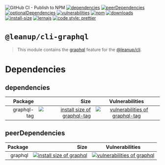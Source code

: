 ![GitHub CI - Publish to NPM](https://github.com/leanupjs/leanup/workflows/GitHub%20CI%20-%20Publish%20to%20NPM/badge.svg)
[![dependencies][dependencies]][dependencies-url]
[![peerDependencies][peerdependencies]][peerdependencies-url]
[![optionalDependencies][optionaldependencies]][optionaldependencies-url]
[![vulnerabilities][vulnerabilities]][vulnerabilities-url]
[![npm][npm]][npm-url]
[![downloads][downloads]][downloads-url]
[![install-size][install-size]][install-size-url]
[![lernajs][lernajs]][lernajs-url]
[![code style: prettier](https://img.shields.io/badge/code_style-prettier-ff69b4.svg)](https://github.com/prettier/prettier)

[npm]: https://img.shields.io/npm/v/@leanup/cli-graphql
[npm-url]: https://www.npmjs.com/package/@leanup/cli-graphql
[dependencies]: https://status.david-dm.org/gh/leanupjs/leanup.svg?path=packages/cli/plugins/graphql&ref=release/1.1
[dependencies-url]: https://david-dm.org/leanupjs/leanup?path=packages/cli/plugins/graphql&ref=release/1.1
[peerdependencies]: https://status.david-dm.org/gh/leanupjs/leanup.svg?path=packages/cli/plugins/graphql&ref=release/1.1&type=peer
[peerdependencies-url]: https://david-dm.org/leanupjs/leanup?path=packages/cli/plugins/graphql&ref=release/1.1&type=peer
[optionaldependencies]: https://status.david-dm.org/gh/leanupjs/leanup.svg?path=packages/cli/plugins/graphql&ref=release/1.1&type=optional
[optionaldependencies-url]: https://david-dm.org/leanupjs/leanup?path=packages/cli/plugins/graphql&ref=release/1.1&type=optional
[vulnerabilities]: https://img.shields.io/snyk/vulnerabilities/npm/@leanup/cli-graphql
[vulnerabilities-url]: https://snyk.io/test/npm/@leanup/cli-graphql
[downloads]: https://img.shields.io/npm/dt/@leanup/cli-graphql
[downloads-url]: https://npmcharts.com/compare/@leanup/cli-graphql?minimal=true
[install-size]: https://packagephobia.now.sh/badge?p=@leanup/cli-graphql@next
[install-size-url]: https://packagephobia.now.sh/result?p=@leanup/cli-graphql@next
[lernajs]: https://img.shields.io/badge/managed%20with-lerna-blueviolet
[lernajs-url]: https://lerna.js.org

# `@leanup/cli-graphql`

> This module contains the [graphql](https://graphql.org/) feature for the [@leanup/cli](https://www.npmjs.com/package/@leanup/cli).

# Dependencies

## dependencies

|     Package |                                                                                                                                  Size |                                                            Vulnerabilities                                                             |
| ----------: | ------------------------------------------------------------------------------------------------------------------------------------: | :------------------------------------------------------------------------------------------------------------------------------------: |
| graphql-tag | [![install size of graphql-tag](https://packagephobia.now.sh/badge?p=graphql-tag)](https://packagephobia.now.sh/result?p=graphql-tag) | [![vulnerabilities of graphql-tag](https://img.shields.io/snyk/vulnerabilities/npm/graphql-tag)](https://snyk.io/test/npm/graphql-tag) |

## peerDependencies

| Package |                                                                                                                      Size |                                                      Vulnerabilities                                                       |
| ------: | ------------------------------------------------------------------------------------------------------------------------: | :------------------------------------------------------------------------------------------------------------------------: |
| graphql | [![install size of graphql](https://packagephobia.now.sh/badge?p=graphql)](https://packagephobia.now.sh/result?p=graphql) | [![vulnerabilities of graphql](https://img.shields.io/snyk/vulnerabilities/npm/graphql)](https://snyk.io/test/npm/graphql) |
